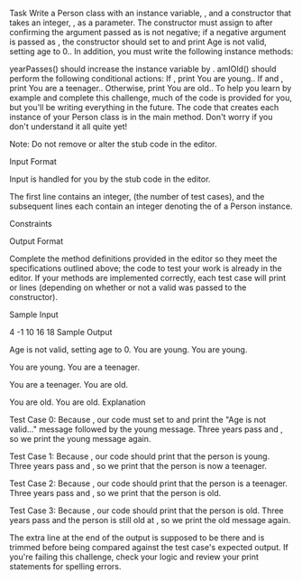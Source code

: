 Task
Write a Person class with an instance variable, , and a constructor that takes an integer, , as a parameter. The constructor must assign  to  after confirming the argument passed as  is not negative; if a negative argument is passed as , the constructor should set  to  and print Age is not valid, setting age to 0.. In addition, you must write the following instance methods:

yearPasses() should increase the  instance variable by .
amIOld() should perform the following conditional actions:
If , print You are young..
If  and , print You are a teenager..
Otherwise, print You are old..
To help you learn by example and complete this challenge, much of the code is provided for you, but you'll be writing everything in the future. The code that creates each instance of your Person class is in the main method. Don't worry if you don't understand it all quite yet!

Note: Do not remove or alter the stub code in the editor.

Input Format

Input is handled for you by the stub code in the editor.

The first line contains an integer,  (the number of test cases), and the  subsequent lines each contain an integer denoting the  of a Person instance.

Constraints

Output Format

Complete the method definitions provided in the editor so they meet the specifications outlined above; the code to test your work is already in the editor. If your methods are implemented correctly, each test case will print  or  lines (depending on whether or not a valid  was passed to the constructor).

Sample Input

4
-1
10
16
18
Sample Output

Age is not valid, setting age to 0.
You are young.
You are young.

You are young.
You are a teenager.

You are a teenager.
You are old.

You are old.
You are old.
Explanation

Test Case 0: 
Because , our code must set  to  and print the "Age is not valid..." message followed by the young message. Three years pass and , so we print the young message again.

Test Case 1: 
Because , our code should print that the person is young. Three years pass and , so we print that the person is now a teenager.

Test Case 2: 
Because , our code should print that the person is a teenager. Three years pass and , so we print that the person is old.

Test Case 3: 
Because , our code should print that the person is old. Three years pass and the person is still old at , so we print the old message again.

The extra line at the end of the output is supposed to be there and is trimmed before being compared against the test case's expected output. If you're failing this challenge, check your logic and review your print statements for spelling errors.
